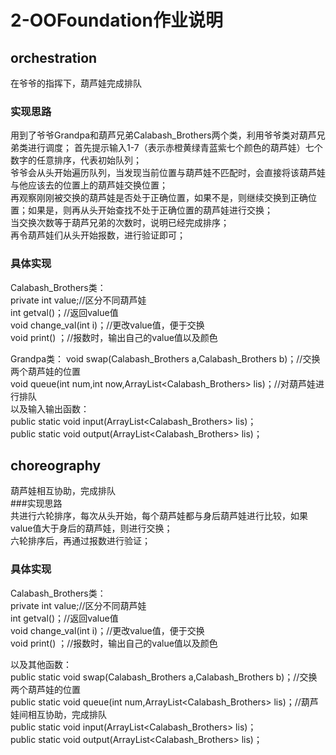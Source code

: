 # 2-OOFoundation作业说明


## orchestration
在爷爷的指挥下，葫芦娃完成排队  
### 实现思路
用到了爷爷Grandpa和葫芦兄弟Calabash_Brothers两个类，利用爷爷类对葫芦兄弟类进行调度； 
首先提示输入1-7（表示赤橙黄绿青蓝紫七个颜色的葫芦娃）七个数字的任意排序，代表初始队列；  
爷爷会从头开始遍历队列，当发现当前位置与葫芦娃不匹配时，会直接将该葫芦娃与他应该去的位置上的葫芦娃交换位置；  
再观察刚刚被交换的葫芦娃是否处于正确位置，如果不是，则继续交换到正确位置；如果是，则再从头开始查找不处于正确位置的葫芦娃进行交换；  
当交换次数等于葫芦兄弟的次数时，说明已经完成排序；  
再令葫芦娃们从头开始报数，进行验证即可；     


### 具体实现
Calabash_Brothers类：  
  private int value;//区分不同葫芦娃   
  int getval()；//返回value值  
  void change_val(int i)；//更改value值，便于交换  
  void print() ；//报数时，输出自己的value值以及颜色  
  
Grandpa类： 
  void swap(Calabash_Brothers a,Calabash_Brothers b)；//交换两个葫芦娃的位置  
  void queue(int num,int now,ArrayList<Calabash_Brothers> lis)；//对葫芦娃进行排队  
以及输入输出函数：   
  public static void input(ArrayList<Calabash_Brothers> lis)；    
  public static void output(ArrayList<Calabash_Brothers> lis)；    
  
## choreography
葫芦娃相互协助，完成排队  
###实现思路  
共进行六轮排序，每次从头开始，每个葫芦娃都与身后葫芦娃进行比较，如果value值大于身后的葫芦娃，则进行交换；  
六轮排序后，再通过报数进行验证；  

### 具体实现
Calabash_Brothers类：  
  private int value;//区分不同葫芦娃    
  int getval()；//返回value值  
  void change_val(int i)；//更改value值，便于交换    
  void print() ；//报数时，输出自己的value值以及颜色  
  
以及其他函数：  
  public static void swap(Calabash_Brothers a,Calabash_Brothers b)；//交换两个葫芦娃的位置  
  public static void queue(int num,ArrayList<Calabash_Brothers> lis)；//葫芦娃间相互协助，完成排队  
  public static void input(ArrayList<Calabash_Brothers> lis)；    
  public static void output(ArrayList<Calabash_Brothers> lis)；     
